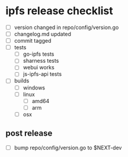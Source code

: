 # ipfs release checklist

- [ ] version changed in repo/config/version.go
- [ ] changelog.md updated
- [ ] commit tagged
- [ ] tests
  - [ ] go-ipfs tests
  - [ ] sharness tests
  - [ ] webui works
  - [ ] js-ipfs-api tests
- [ ] builds
  - [ ] windows
  - [ ] linux
    - [ ] amd64
	- [ ] arm
  - [ ] osx

## post release
- [ ] bump repo/config/version.go to $NEXT-dev
